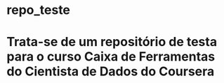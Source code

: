 # repo_teste
# Trata-se de um repositório de testa para o curso Caixa de Ferramentas do Cientista de Dados do Coursera
